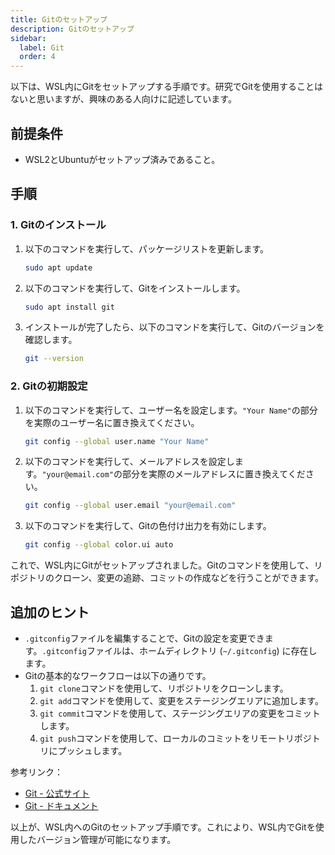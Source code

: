```yaml
---
title: Gitのセットアップ
description: Gitのセットアップ
sidebar:
  label: Git
  order: 4
---
```


以下は、WSL内にGitをセットアップする手順です。研究でGitを使用することはないと思いますが、興味のある人向けに記述しています。

## 前提条件

- WSL2とUbuntuがセットアップ済みであること。

## 手順

### 1. Gitのインストール

1. 以下のコマンドを実行して、パッケージリストを更新します。

     ```bash
     sudo apt update
     ```

2. 以下のコマンドを実行して、Gitをインストールします。

     ```bash
     sudo apt install git
     ```

3. インストールが完了したら、以下のコマンドを実行して、Gitのバージョンを確認します。

     ```bash
     git --version
     ```

### 2. Gitの初期設定

1. 以下のコマンドを実行して、ユーザー名を設定します。`"Your Name"`の部分を実際のユーザー名に置き換えてください。

     ```bash
     git config --global user.name "Your Name"
     ```

2. 以下のコマンドを実行して、メールアドレスを設定します。`"your@email.com"`の部分を実際のメールアドレスに置き換えてください。

     ```bash
     git config --global user.email "your@email.com"
     ```

3. 以下のコマンドを実行して、Gitの色付け出力を有効にします。

     ```bash
     git config --global color.ui auto
     ```

これで、WSL内にGitがセットアップされました。Gitのコマンドを使用して、リポジトリのクローン、変更の追跡、コミットの作成などを行うことができます。

## 追加のヒント

- `.gitconfig`ファイルを編集することで、Gitの設定を変更できます。`.gitconfig`ファイルは、ホームディレクトリ (`~/.gitconfig`) に存在します。
- Gitの基本的なワークフローは以下の通りです。
  1. `git clone`コマンドを使用して、リポジトリをクローンします。
  2. `git add`コマンドを使用して、変更をステージングエリアに追加します。
  3. `git commit`コマンドを使用して、ステージングエリアの変更をコミットします。
  4. `git push`コマンドを使用して、ローカルのコミットをリモートリポジトリにプッシュします。

参考リンク：

- [Git - 公式サイト](https://git-scm.com/)
- [Git - ドキュメント](https://git-scm.com/doc)

以上が、WSL内へのGitのセットアップ手順です。これにより、WSL内でGitを使用したバージョン管理が可能になります。
